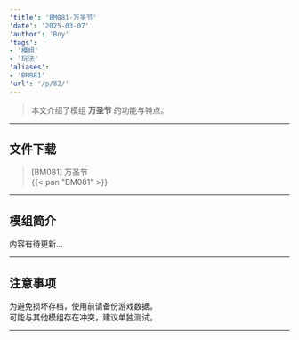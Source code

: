 ```yaml
---
'title': 'BM081-万圣节'
'date': '2025-03-07'
'author': 'Bny'
'tags':
- '模组'
- '玩法'
'aliases':
- 'BM081'
'url': '/p/82/'
---
```


> 本文介绍了模组 **万圣节** 的功能与特点。

---

## 文件下载

> [BM081] 万圣节  
{{< pan "BM081" >}}  

---

## 模组简介

>  
内容有待更新...  

---

## 注意事项

>  
为避免损坏存档，使用前请备份游戏数据。  
可能与其他模组存在冲突，建议单独测试。  

---

